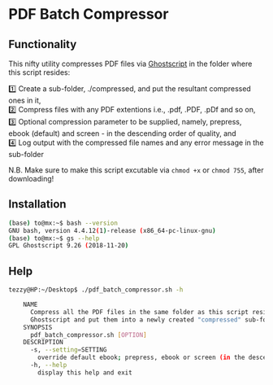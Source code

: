 # PDF Batch Compressor

## Functionality
This nifty utility compresses PDF files via [Ghostscript](https://www.ghostscript.com/) in the folder where this script resides:  

:one: Create a sub-folder, ./compressed, and put the resultant compressed ones in it,  
:two: Compress files with any PDF extentions i.e., .pdf, .PDF, .pDf and so on,  
:three: Optional compression parameter to be supplied, namely, prepress, ebook (default) and screen - in the descending order of quality, and  
:four: Log output with the compressed file names and any error message in the sub-folder

N.B. Make sure to make this script excutable via `chmod +x` or `chmod 755`, after downloading!

## Installation
```bash
(base) to@mx:~$ bash --version
GNU bash, version 4.4.12(1)-release (x86_64-pc-linux-gnu)
(base) to@mx:~$ gs --help
GPL Ghostscript 9.26 (2018-11-20)
```

## Help
```bash
tezzy@HP:~/Desktop$ ./pdf_batch_compressor.sh -h

    NAME
      Compress all the PDF files in the same folder as this script resides via
      Ghostscript and put them into a newly created "compressed" sub-folder
    SYNOPSIS
      pdf_batch_compressor.sh [OPTION]
    DESCRIPTION
      -s, --setting=SETTING
        override default ebook; prepress, ebook or screen (in the descending order of quality)
      -h, --help
        display this help and exit
```
